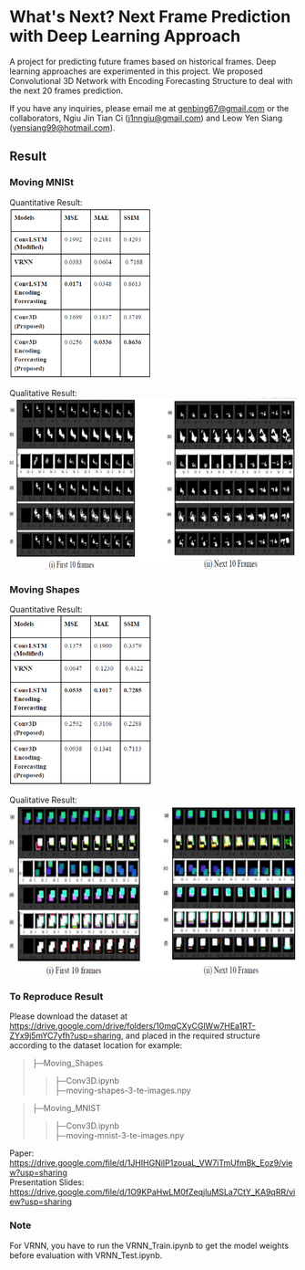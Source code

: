 # What's Next? Next Frame Prediction with Deep Learning Approach

A project for predicting future frames based on historical frames. Deep learning approaches are experimented in this project. We proposed Convolutional 3D Network with Encoding Forecasting Structure to deal with the next 20 frames prediction. 

If you have any inquiries, please email me at genbing67@gmail.com or the collaborators, Ngiu Jin Tian Ci (j1nngiu@gmail.com) and Leow Yen Siang (yensiang99@hotmail.com).

## Result

### Moving MNISt 
Quantitative Result:</br>
<img src='images/MNIST_Result.PNG' width=250 height=300>

Qualitative Result:</br>
<img src='images/MNIST_Visual.PNG' width=700 height=300>

### Moving Shapes
Quantitative Result:</br>
<img src='images/Shapes_Result.PNG' width=250 height=300>

Qualitative Result:</br>
<img src='images/Shapes_Visual.PNG' width=700 height=300>

### To Reproduce Result
Please download the dataset at https://drive.google.com/drive/folders/10mqCXyCGlWw7HEa1RT-ZYx9j5mYC7yfh?usp=sharing, and placed in the required structure according to the dataset location for example:
>├─Moving_Shapes <br>
>>├─Conv3D.ipynb <br>
>>├─moving-shapes-3-te-images.npy <br>

>├─Moving_MNIST <br>
>>├─Conv3D.ipynb <br>
>>├─moving-mnist-3-te-images.npy <br>

Paper: https://drive.google.com/file/d/1JHIHGNiIP1zouaL_VW7iTmUfmBk_Eoz9/view?usp=sharing </br>
Presentation Slides: https://drive.google.com/file/d/1O9KPaHwLM0fZeqjluMSLa7CtY_KA9qRR/view?usp=sharing </br>

### Note
For VRNN, you have to run the VRNN_Train.ipynb to get the model weights before evaluation with VRNN_Test.ipynb.
